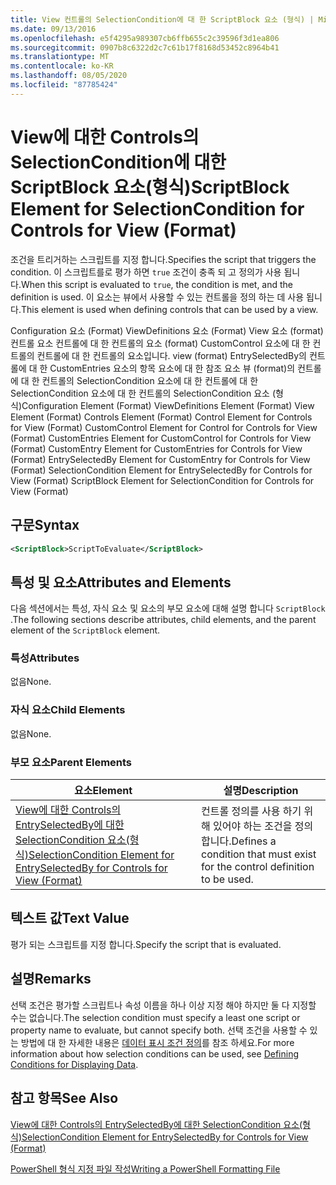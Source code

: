 ```yaml
---
title: View 컨트롤의 SelectionCondition에 대 한 ScriptBlock 요소 (형식) | Microsoft Docs
ms.date: 09/13/2016
ms.openlocfilehash: e5f4295a989307cb6ffb655c2c39596f3d1ea806
ms.sourcegitcommit: 0907b8c6322d2c7c61b17f8168d53452c8964b41
ms.translationtype: MT
ms.contentlocale: ko-KR
ms.lasthandoff: 08/05/2020
ms.locfileid: "87785424"
---
```

# <a name="scriptblock-element-for-selectioncondition-for-controls-for-view-format"></a><span data-ttu-id="5c8a7-102">View에 대한 Controls의 SelectionCondition에 대한 ScriptBlock 요소(형식)</span><span class="sxs-lookup"><span data-stu-id="5c8a7-102">ScriptBlock Element for SelectionCondition for Controls for View (Format)</span></span>

<span data-ttu-id="5c8a7-103">조건을 트리거하는 스크립트를 지정 합니다.</span><span class="sxs-lookup"><span data-stu-id="5c8a7-103">Specifies the script that triggers the condition.</span></span> <span data-ttu-id="5c8a7-104">이 스크립트를로 평가 하면 `true` 조건이 충족 되 고 정의가 사용 됩니다.</span><span class="sxs-lookup"><span data-stu-id="5c8a7-104">When this script is evaluated to `true`, the condition is met, and the definition is used.</span></span> <span data-ttu-id="5c8a7-105">이 요소는 뷰에서 사용할 수 있는 컨트롤을 정의 하는 데 사용 됩니다.</span><span class="sxs-lookup"><span data-stu-id="5c8a7-105">This element is used when defining controls that can be used by a view.</span></span>

<span data-ttu-id="5c8a7-106">Configuration 요소 (Format) ViewDefinitions 요소 (Format) View 요소 (format) 컨트롤 요소 컨트롤에 대 한 컨트롤의 요소 (format) CustomControl 요소에 대 한 컨트롤의 컨트롤에 대 한 컨트롤의 요소입니다. view (format) EntrySelectedBy의 컨트롤에 대 한 CustomEntries 요소의 항목 요소에 대 한 참조 요소 뷰 (format)의 컨트롤에 대 한 컨트롤의 SelectionCondition 요소에 대 한 컨트롤에 대 한 SelectionCondition 요소에 대 한 컨트롤의 SelectionCondition 요소 (형식)</span><span class="sxs-lookup"><span data-stu-id="5c8a7-106">Configuration Element (Format) ViewDefinitions Element (Format) View Element (Format) Controls Element (Format) Control Element for Controls for View (Format) CustomControl Element for Control for Controls for View (Format) CustomEntries Element for CustomControl for Controls for View (Format) CustomEntry Element for CustomEntries for Controls for View (Format) EntrySelectedBy Element for CustomEntry for Controls for View (Format) SelectionCondition Element for EntrySelectedBy for Controls for View (Format) ScriptBlock Element for SelectionCondition for Controls for View (Format)</span></span>

## <a name="syntax"></a><span data-ttu-id="5c8a7-107">구문</span><span class="sxs-lookup"><span data-stu-id="5c8a7-107">Syntax</span></span>

```xml
<ScriptBlock>ScriptToEvaluate</ScriptBlock>
```

## <a name="attributes-and-elements"></a><span data-ttu-id="5c8a7-108">특성 및 요소</span><span class="sxs-lookup"><span data-stu-id="5c8a7-108">Attributes and Elements</span></span>

<span data-ttu-id="5c8a7-109">다음 섹션에서는 특성, 자식 요소 및 요소의 부모 요소에 대해 설명 합니다 `ScriptBlock` .</span><span class="sxs-lookup"><span data-stu-id="5c8a7-109">The following sections describe attributes, child elements, and the parent element of the `ScriptBlock` element.</span></span>

### <a name="attributes"></a><span data-ttu-id="5c8a7-110">특성</span><span class="sxs-lookup"><span data-stu-id="5c8a7-110">Attributes</span></span>

<span data-ttu-id="5c8a7-111">없음</span><span class="sxs-lookup"><span data-stu-id="5c8a7-111">None.</span></span>

### <a name="child-elements"></a><span data-ttu-id="5c8a7-112">자식 요소</span><span class="sxs-lookup"><span data-stu-id="5c8a7-112">Child Elements</span></span>

<span data-ttu-id="5c8a7-113">없음</span><span class="sxs-lookup"><span data-stu-id="5c8a7-113">None.</span></span>

### <a name="parent-elements"></a><span data-ttu-id="5c8a7-114">부모 요소</span><span class="sxs-lookup"><span data-stu-id="5c8a7-114">Parent Elements</span></span>

|<span data-ttu-id="5c8a7-115">요소</span><span class="sxs-lookup"><span data-stu-id="5c8a7-115">Element</span></span>|<span data-ttu-id="5c8a7-116">설명</span><span class="sxs-lookup"><span data-stu-id="5c8a7-116">Description</span></span>|
|-------------|-----------------|
|[<span data-ttu-id="5c8a7-117">View에 대한 Controls의 EntrySelectedBy에 대한 SelectionCondition 요소(형식)</span><span class="sxs-lookup"><span data-stu-id="5c8a7-117">SelectionCondition Element for EntrySelectedBy for Controls for View (Format)</span></span>](./selectioncondition-element-for-entryselectedby-for-controls-for-view-format.md)|<span data-ttu-id="5c8a7-118">컨트롤 정의를 사용 하기 위해 있어야 하는 조건을 정의 합니다.</span><span class="sxs-lookup"><span data-stu-id="5c8a7-118">Defines a condition that must exist for the control definition to be used.</span></span>|

## <a name="text-value"></a><span data-ttu-id="5c8a7-119">텍스트 값</span><span class="sxs-lookup"><span data-stu-id="5c8a7-119">Text Value</span></span>

<span data-ttu-id="5c8a7-120">평가 되는 스크립트를 지정 합니다.</span><span class="sxs-lookup"><span data-stu-id="5c8a7-120">Specify the script that is evaluated.</span></span>

## <a name="remarks"></a><span data-ttu-id="5c8a7-121">설명</span><span class="sxs-lookup"><span data-stu-id="5c8a7-121">Remarks</span></span>

<span data-ttu-id="5c8a7-122">선택 조건은 평가할 스크립트나 속성 이름을 하나 이상 지정 해야 하지만 둘 다 지정할 수는 없습니다.</span><span class="sxs-lookup"><span data-stu-id="5c8a7-122">The selection condition must specify a least one script or property name to evaluate, but cannot specify both.</span></span> <span data-ttu-id="5c8a7-123">선택 조건을 사용할 수 있는 방법에 대 한 자세한 내용은 [데이터 표시 조건 정의](./defining-conditions-for-displaying-data.md)를 참조 하세요.</span><span class="sxs-lookup"><span data-stu-id="5c8a7-123">For more information about how selection conditions can be used, see [Defining Conditions for Displaying Data](./defining-conditions-for-displaying-data.md).</span></span>

## <a name="see-also"></a><span data-ttu-id="5c8a7-124">참고 항목</span><span class="sxs-lookup"><span data-stu-id="5c8a7-124">See Also</span></span>

[<span data-ttu-id="5c8a7-125">View에 대한 Controls의 EntrySelectedBy에 대한 SelectionCondition 요소(형식)</span><span class="sxs-lookup"><span data-stu-id="5c8a7-125">SelectionCondition Element for EntrySelectedBy for Controls for View (Format)</span></span>](./selectioncondition-element-for-entryselectedby-for-controls-for-view-format.md)

[<span data-ttu-id="5c8a7-126">PowerShell 형식 지정 파일 작성</span><span class="sxs-lookup"><span data-stu-id="5c8a7-126">Writing a PowerShell Formatting File</span></span>](./writing-a-powershell-formatting-file.md)
